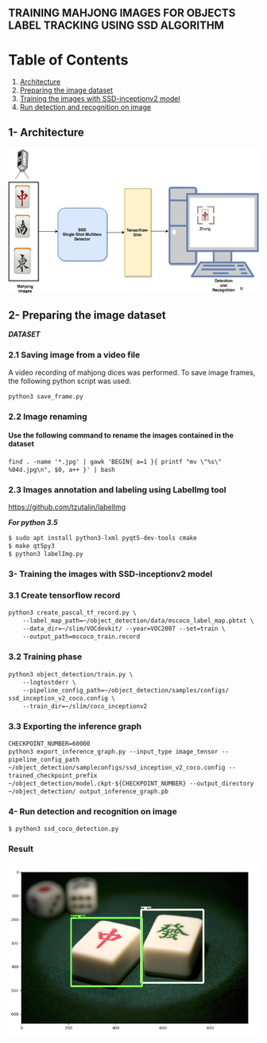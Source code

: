 ## TRAINING MAHJONG IMAGES FOR OBJECTS LABEL TRACKING USING SSD ALGORITHM 
# Table of Contents
1. [Architecture](#Architecture)
2. [Preparing the image dataset](#Training)
3. [Training the images with SSD-inceptionv2 model](#Training)
3. [Run detection and recognition on image](#third-example)

## 1- Architecture

![](Diagram.jpg)
 
## 2- Preparing the image dataset

***DATASET***


### 2.1 Saving image from a video file
A video recording of mahjong dices was performed. To save image frames, the following python script was used:
```
python3 save_frame.py
```
### 2.2 Image renaming

#### Use the following command to rename the images contained in the dataset

```
find . -name '*.jpg' | gawk 'BEGIN{ a=1 }{ printf "mv \"%s\" %04d.jpg\n", $0, a++ }' | bash
```
### 2.3 Images annotation and labeling   using LabelImg tool

https://github.com/tzutalin/labelImg

***For python 3.5***

```
$ sudo apt install python3-lxml pyqt5-dev-tools cmake
$ make qt5py3
$ python3 labelImg.py
```
### 3- Training the images with SSD-inceptionv2 model
### 3.1 Create tensorflow record
```
python3 create_pascal_tf_record.py \
    --label_map_path=~/object_detection/data/mscoco_label_map.pbtxt \
    --data_dir=~/slim/VOCdevkit/ --year=VOC2007 --set=train \
    --output_path=mscoco_train.record
```
### 3.2 Training phase
```
python3 object_detection/train.py \
    --logtostderr \
    --pipeline_config_path=~/object_detection/samples/configs/ ssd_inception_v2_coco.config \
    --train_dir=~/slim/coco_inceptionv2
```
### 3.3 Exporting the inference graph 
```
CHECKPOINT_NUMBER=60000
python3 export_inference_graph.py --input_type image_tensor --pipeline_config_path ~/object_detection/sampleconfigs/ssd_inception_v2_coco.config --trained_checkpoint_prefix ~/object_detection/model.ckpt-${CHECKPOINT_NUMBER} --output_directory ~/object_detection/ output_inference_graph.pb
```

### 4- Run detection and recognition on image
```
$ python3 ssd_coco_detection.py
```
### Result

 <p align="center">
  <img src="Result.png" width="700" title="Github Logo">
</p>




